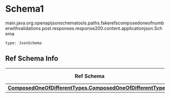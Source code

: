 # Schema1
main.java.org.openapijsonschematools.paths.fakerefscomposedoneofnumberwithvalidations.post.responses.response200.content.applicationjson.Schema
```
type: JsonSchema
```

## Ref Schema Info
Ref Schema | Input Type | Output Type
---------- | ---------- | -----------
[**ComposedOneOfDifferentTypes.ComposedOneOfDifferentTypes1**](../../../../../../../../hematools/components/schemas/ComposedOneOfDifferentTypes.md) |  | 
